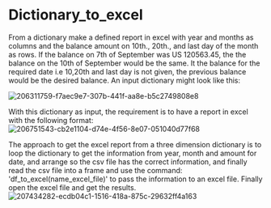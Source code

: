# Dictionary_to_excel
From a dictionary make a defined report in excel with year and months as columns and the balance amount on 10th., 20th., and last day of the month as rows. If the balance on 7th of September was US 120563.45, the the balance on the 10th of September would be the same. It the balance for the required date i.e 10,20th and last day is not given, the previous balance would be the desired balance.
An input dictionary might look like this:

![206311759-f7aec9e7-307b-441f-aa8e-b5c2749808e8](https://user-images.githubusercontent.com/53232113/206321369-9cd8ea81-1938-4907-bc09-e3737816e538.png)

With this dictionary as input, the requirement is to have a report in excel with the following format:
![206751543-cb2e1104-d74e-4f56-8e07-051040d77f68](https://user-images.githubusercontent.com/53232113/206757804-30192f49-c2f3-4f48-a9cc-d93b3b8a5665.png)

The approach to get the excel report from a three dimension dictionary is to loop the dictionary to get the information from year, month and amount for date, and arrange so the csv file has the correct information, and finally read the csv file into a frame and use the command: 'df_to_excel(name_excel_file)' to pass the information to an excel file.  Finally open the excel file and get the results.
![207434282-ecdb04c1-1516-418a-875c-29632ff4a163](https://user-images.githubusercontent.com/53232113/207434504-ce9f847f-260f-479e-ab04-2e679302fada.png)

